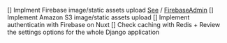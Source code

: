 [] Implment Firebase image/static assets upload [See](https://www.tutorialspoint.com/uploading-image-using-django-with-firebase) / [FirebaseAdmin](https://www.freecodecamp.org/news/how-to-get-started-with-firebase-using-python/)
[] Implement Amazon S3 image/static assets upload
[] Implement authenticatin with Firebase on Nuxt
[] Check caching with Redis + Review the settings options for the whole Django application
